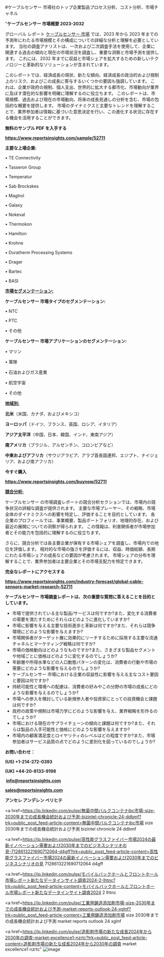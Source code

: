 #ケーブルセンサー 市場社のトップ企業製品プロセス分析、コスト分析、市場チャネル

"<strong>ケーブルセンサー 市場概要 2023-2032</strong>

グローバル レポート <a href=https://www.reportsinsights.com/sample/52711>ケーブルセンサー 市場</a> では、2023 年から 2023 年までの予測年にわたる市場規模とその構成についての詳細な分析と理解を必要としています。 当社の調査アナリストは、一次および二次調査手法を使用して、企業に関連する過去の傾向と現在の市場状況を調査し、重要な洞察と市場予測を提供します。 これには、2032 年までに収益と市場シェアを拡大​​するための新しいテクノロジーと革新的なソリューションが含まれています。

このレポートでは、経済成長の現状、新たな傾向、経済成長の政治的および規制上のリスク、およびこの成長に寄与するいくつかの要因も強調しています。 これは、企業が政府の規制、個人支出、世界的に拡大する都市化、市場動向が業界に及ぼす潜在的な影響を明確に理解するのに役立ちます。 このレポートは、市場規模、過去および現在の市場動向、将来の成長見通しの分析を含む、市場の包括的な概要を提供します。 市場のダイナミクスと主要なトレンドを理解することで、業界参加者は情報に基づいた意思決定を行い、この進化する状況に存在する機会を活用することができます。

<strong><b>無料のサンプル PDF を入手する</b></strong>

<a href=https://www.reportsinsights.com/sample/52711><strong><u>https://www.reportsinsights.com/sample/52711</u></strong></a>

<strong>主要な上場企業:</strong>

• TE Connectivity

• Tasseron Group

• Temperatur

• Sab Brockskes

• Magtrol

• Galaxy

• Nokeval

• Thermokon

• Hamilton

• Krohne

• Duratherm Processing Systems 

• Drager

• Bartec

• BASI

<strong><u>市場セグメンテーション</u></strong><strong><u>:</u></strong>

<strong>ケーブルセンサー 市場タイプのセグメンテーション:</strong>

• NTC

• PTC

• その他

<strong>ケーブルセンサー 市場アプリケーションのセグメンテーション:</strong>

• マリン

• 軍隊

• 石油およびガス産業

• 航空宇宙

• その他

<strong><u>地域別</u></strong><strong><u>:</u></strong>

<strong>北米</strong>（米国、カナダ、およびメキシコ）

<strong>ヨーロッパ</strong>（ドイツ、フランス、英国、ロシア、イタリア）

<strong>アジア太平洋</strong>（中国、日本、韓国、インド、東南アジア）

<strong>南アメリカ</strong>（ブラジル、アルゼンチン、コロンビアなど）

<strong>中東およびアフリカ</strong>（サウジアラビア、アラブ首長国連邦、エジプト、ナイジェリア、および南アフリカ）

<strong>今すぐ購入</strong>

<a href=https://www.reportsinsights.com/buynow/52711><strong><u>https://www.reportsinsights.com/buynow/52711</u></strong></a>

<strong><u>競合分析:</u></strong>

ケーブルセンサー の市場調査レポートの競合分析セクションでは、市場内の競争状況の詳細な調査が提供されます。 主要な市場プレーヤー、その戦略、市場全体のダイナミクスへの影響を特定し、評価することを目的としています。 各企業のプロフィールでは、事業概要、製品ポートフォリオ、地理的存在、および最近の展開についての洞察が得られます。 この情報は、利害関係者が市場参加者とその能力を包括的に理解するのに役立ちます。

さらに、競合分析では各主要企業が保有する市場シェアを調査し、市場内での地位を評価します。 相対的な市場の強さを評価するには、収益、時価総額、長期にわたる市場シェアの成長などの要因が考慮されます。 市場シェアの分布を理解することで、業界参加者は主要企業とその市場支配力を特定できます。

<strong>完全なレポートにアクセスする</strong>

<a href=https://www.reportsinsights.com/industry-forecast/global-cable-sensors-market-research-52711><strong><u><b>https://www.reportsinsights.com/industry-forecast/global-cable-sensors-market-research-52711</b></u></strong></a>

<strong><b>ケーブルセンサー 市場調査レポートは、次の重要な質問に答えることを目的としています。</b></strong>
<ul>
  <li>市場で提供されている主な製品/サービスは何ですか?また、変化する消費者の需要を満たすためにそれらはどのように進化していますか?</li>
  <li>市場に影響を与える主要な技術進歩と革新は何ですか?また、それらは競争環境にどのような影響を与えますか?</li>
  <li>市場関係者がターゲット層に効果的にリーチするために採用する主要な流通チャネルとマーケティング戦略は何ですか?</li>
  <li>市場の価格動向はどのようなものですか?また、さまざまな製品セグメントや地域ごとに価格はどのように変化するのでしょうか?</li>
  <li>年齢層や所得水準などの人口動態パターンの変化は、消費者の行動や市場の需要にどのような影響を与えるのでしょうか?</li>
  <li>ケーブルセンサー 市場における企業の収益性に影響を与える主なコスト要因と要因は何ですか?</li>
  <li>持続可能性と環境への配慮は、消費者の好みやこの分野の市場の成長にどのような影響を与えるのでしょうか?</li>
  <li>市場への参入を検討している新規参入者や投資家にとっての投資機会と課題は何ですか?</li>
  <li>政府の政策や規制は市場力学にどのような影響を与え、業界戦略を形作るのでしょうか?</li>
  <li>市場における現在のサプライチェーンの傾向と課題は何ですか?また、それらは製品の入手可能性と価格にどのような影響を与えますか?</li>
  <li>市場内の顧客満足度とロイヤリティのレベルはどの程度ですか?また、市場参加者はサービス品質の点でどのように差別化を図っているのでしょうか?</li>
</ul>
<strong>お問い合わせ：</strong>

<strong>(US) +1-214-272-0393</strong>

<strong>(UK) +44-20-8133-9198</strong>

<strong> </strong><a href=info@reportsinsights.com><strong><u>info@reportsinsights.com</u></strong></a>

<a href=sales@reportsinsights.com><strong><u>sales@reportsinsights.com</u></strong></a>

<strong>アンセレ アンデレン ベリヒテ</strong>

<a href=https://jp.linkedin.com/pulse/無菌中間バルクコンテナibc市場-size-2030年までの成長機会統計および予測-bizintel-chronicle-24-ddbmf?trk=public_post_feed-article-content>無菌中間バルクコンテナibc市場 size 2030年までの成長機会統計および予測 bizintel chronicle 24 ddbmf</a>

<a href=https://jp.linkedin.com/pulse/高性能グラスファイバー市場2024の最新イノベーション需要および2030年までのビジネスシナリオの見-7128613221690712064-d4gff?trk=public_post_feed-article-content>高性能グラスファイバー市場2024の最新イノベーション需要および2030年までのビジネスシナリオの見 7128613221690712064 d4gff</a>

<a href=https://jp.linkedin.com/pulse/モバイルバックホールとフロントホール市場レポート新たなデータインサイト調査2024-2-lhtnc?trk=public_post_feed-article-content>モバイルバックホールとフロントホール市場レポート新たなデータインサイト調査2024 2 lhtnc</a>

<a href=https://jp.linkedin.com/pulse/工業用鋳造添加剤市場-size-2030年までの成長機会統計および予測-market-reports-outlook-24-xglnf?trk=public_post_feed-article-content>工業用鋳造添加剤市場 size 2030年までの成長機会統計および予測 market reports outlook 24 xglnf</a>

<a href=https://jp.linkedin.com/pulse/造影剤市場の新たな成長2024年から2030年の調査-market-excellence1-nzrtc?trk=public_post_feed-article-content>造影剤市場の新たな成長2024年から2030年の調査 market excellence1 nzrtc</a>"
![image](https://github.com/ahaan12367/RIMarket24/assets/158471582/1c915c91-4167-4d30-a95b-7bdae7add42d)
